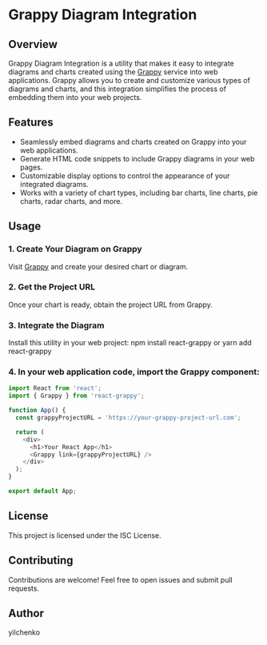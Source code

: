 # Grappy Diagram Integration

## Overview

Grappy Diagram Integration is a utility that makes it easy to integrate diagrams and charts created using the [Grappy](https://grappy.000.pe) service into web applications. Grappy allows you to create and customize various types of diagrams and charts, and this integration simplifies the process of embedding them into your web projects.

## Features

- Seamlessly embed diagrams and charts created on Grappy into your web applications.
- Generate HTML code snippets to include Grappy diagrams in your web pages.
- Customizable display options to control the appearance of your integrated diagrams.
- Works with a variety of chart types, including bar charts, line charts, pie charts, radar charts, and more.

## Usage

### 1. Create Your Diagram on Grappy

  Visit [Grappy](https://grappy.000.pe) and create your desired chart or diagram.

### 2. Get the Project URL

  Once your chart is ready, obtain the project URL from Grappy.

### 3. Integrate the Diagram

Install this utility in your web project:
   npm install react-grappy
    or
   yarn add react-grappy

### 4. In your web application code, import the Grappy component:
```javascript
import React from 'react';
import { Grappy } from 'react-grappy';

function App() {
  const grappyProjectURL = 'https://your-grappy-project-url.com';

  return (
    <div>
      <h1>Your React App</h1>
      <Grappy link={grappyProjectURL} />
    </div>
  );
}

export default App;
```


## License

This project is licensed under the ISC License.

## Contributing

Contributions are welcome! Feel free to open issues and submit pull requests.

## Author

yilchenko